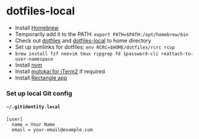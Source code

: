 # dotfiles-local

- Install [Homebrew](https://brew.sh/)
- Temporarily add it to the PATH: `export PATH=$PATH:/opt/homebrew/bin`
- Check out [dotfiles](https://www.github.com/styrmis/dotfiles) and [dotfiles-local](https://www.github.com/styrmis/dotfiles-local) to home directory
- Set up symlinks for dotfiles: `env RCRC=$HOME/dotfiles/rcrc rcup`
- `brew install fzf neovim tmux ripgrep fd 1password-cli reattach-to-user-namespace`
- Install [nvm](https://github.com/nvm-sh/nvm?tab=readme-ov-file#installing-and-updating)
- Install [molokai for iTerm2](https://github.com/mbadolato/iTerm2-Color-Schemes/blob/master/schemes/Molokai.itermcolors) if required
- Install [Rectangle app](https://rectangleapp.com/)

### Set up local Git config

#### `~/.gitidentity.local`

```
[user]
  name = Your Name
  email = your-email@example.com
```
